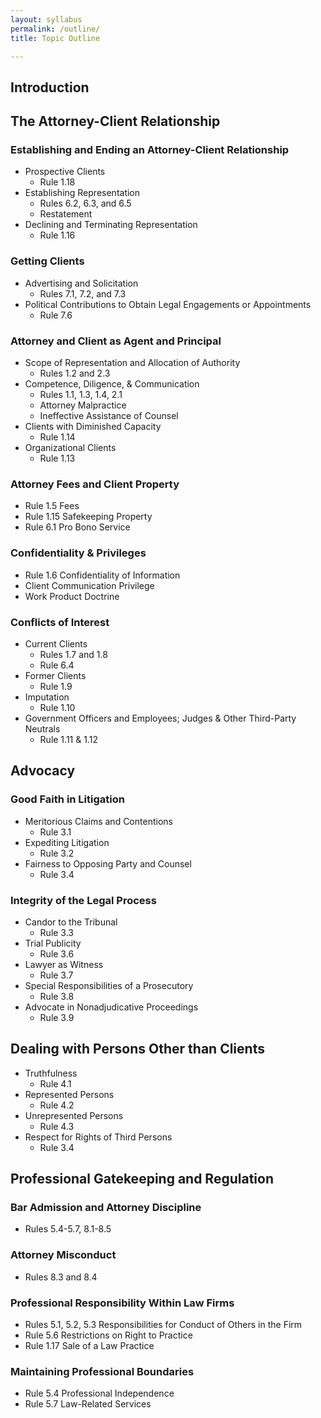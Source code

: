```yaml
---
layout: syllabus
permalink: /outline/
title: Topic Outline

---
```


## Introduction 

## The Attorney-Client Relationship 

### Establishing and Ending an Attorney-Client Relationship

- Prospective Clients 
	- Rule 1.18 
- Establishing Representation 
	- Rules 6.2, 6.3, and 6.5 
	- Restatement 
- Declining and Terminating Representation 
	- Rule 1.16 

### Getting Clients 

- Advertising and Solicitation 
	- Rules 7.1, 7.2, and 7.3 
- Political Contributions to Obtain Legal Engagements or Appointments 
	- Rule 7.6 

### Attorney and Client as Agent and Principal 

- Scope of Representation and Allocation of Authority
	- Rules 1.2 and 2.3 
- Competence, Diligence, & Communication  
	- Rules 1.1, 1.3, 1.4, 2.1
	- Attorney Malpractice 
	- Ineffective Assistance of Counsel 
- Clients with Diminished Capacity 
	- Rule 1.14 
- Organizational Clients 
	- Rule 1.13 

### Attorney Fees and Client Property 

- Rule 1.5 Fees 
- Rule 1.15 Safekeeping Property 
- Rule 6.1 Pro Bono Service 

### Confidentiality & Privileges 

- Rule 1.6 Confidentiality of Information 
- Client Communication Privilege 
- Work Product Doctrine 

### Conflicts of Interest 

- Current Clients 
	- Rules 1.7 and 1.8
	- Rule 6.4 
- Former Clients 
	- Rule 1.9
- Imputation
	- Rule 1.10
- Government Officers and Employees; Judges & Other Third-Party Neutrals 
	- Rule 1.11 & 1.12

## Advocacy 

### Good Faith in Litigation 

- Meritorious Claims and Contentions 
	- Rule 3.1 
- Expediting Litigation 
	- Rule 3.2 
- Fairness to Opposing Party and Counsel 
	- Rule 3.4 

### Integrity of the Legal Process 

- Candor to the Tribunal 
	- Rule 3.3 
- Trial Publicity 
	- Rule 3.6 
- Lawyer as Witness 
	- Rule 3.7 
- Special Responsibilities of a Prosecutory 
	- Rule 3.8 
- Advocate in Nonadjudicative Proceedings 
	- Rule 3.9 

## Dealing with Persons Other than Clients 

- Truthfulness 
	- Rule 4.1 
- Represented Persons 
	- Rule 4.2 
- Unrepresented Persons 
	- Rule 4.3 
- Respect for Rights of Third Persons 
	- Rule 3.4 

## Professional Gatekeeping and Regulation 

### Bar Admission and Attorney Discipline 

- Rules 5.4-5.7, 8.1-8.5 

### Attorney Misconduct 

- Rules 8.3 and 8.4 

### Professional Responsibility Within Law Firms 

- Rules 5.1, 5.2, 5.3 Responsibilities for Conduct of Others in the Firm 
- Rule 5.6 Restrictions on Right to Practice 
- Rule 1.17 Sale of a Law Practice 

### Maintaining Professional Boundaries 

- Rule 5.4 Professional Independence 
- Rule 5.7 Law-Related Services 